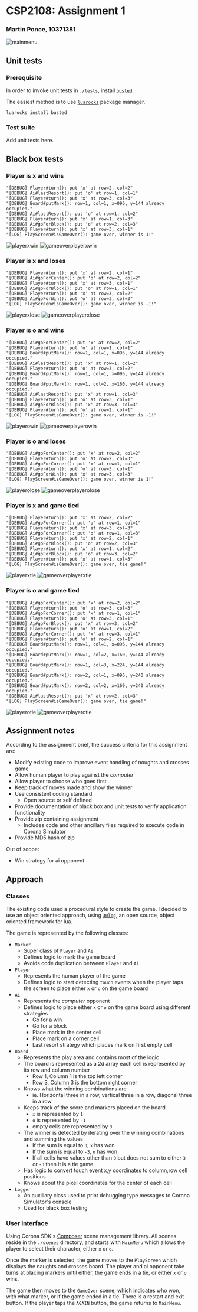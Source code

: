 # CSP2108: Assignment 1

### Martin Ponce, 10371381

![mainmenu](https://snag.gy/Ci1DSd.jpg)

## Unit tests

### Prerequisite

In order to invoke unit tests in `./tests`, install [`busted`](https://olivinelabs.com/busted/).

The easiest method is to use [`luarocks`](https://luarocks.org/) package manager.

```
luarocks install busted
```

### Test suite

Add unit tests here.

## Black box tests

### Player is x and wins

```
"[DEBUG] Player#turn(): put 'x' at row=2, col=2"
"[DEBUG] Ai#lastResort(): put 'o' at row=1, col=1"
"[DEBUG] Player#turn(): put 'x' at row=3, col=3"
"[DEBUG] Board#putMark(): row=1, col=1, x=096, y=144 already occupied."
"[DEBUG] Ai#lastResort(): put 'o' at row=1, col=2"
"[DEBUG] Player#turn(): put 'x' at row=1, col=3"
"[DEBUG] Ai#goForBlock(): put 'o' at row=2, col=3"
"[DEBUG] Player#turn(): put 'x' at row=3, col=1"
"[LOG] PlayScreen#isGameOver(): game over, winner is 1!"
```

![playerxwin](https://snag.gy/NBqJHe.jpg)
![gameoverplayerxwin](https://snag.gy/2JYbs8.jpg)

### Player is x and loses

```
"[DEBUG] Player#turn(): put 'x' at row=2, col=1"
"[DEBUG] Ai#goForCenter(): put 'o' at row=2, col=2"
"[DEBUG] Player#turn(): put 'x' at row=3, col=1"
"[DEBUG] Ai#goForBlock(): put 'o' at row=1, col=1"
"[DEBUG] Player#turn(): put 'x' at row=3, col=2"
"[DEBUG] Ai#goForWin(): put 'o' at row=3, col=3"
"[LOG] PlayScreen#isGameOver(): game over, winner is -1!"
```

![playerxlose](https://snag.gy/PFaUDR.jpg)
![gameoverplayerxlose](https://snag.gy/q4PosY.jpg)

### Player is o and wins

```
"[DEBUG] Ai#goForCenter(): put 'x' at row=2, col=2"
"[DEBUG] Player#turn(): put 'o' at row=1, col=1"
"[DEBUG] Board#putMark(): row=1, col=1, x=096, y=144 already occupied."
"[DEBUG] Ai#lastResort(): put 'x' at row=1, col=2"
"[DEBUG] Player#turn(): put 'o' at row=3, col=2"
"[DEBUG] Board#putMark(): row=1, col=1, x=096, y=144 already occupied."
"[DEBUG] Board#putMark(): row=1, col=2, x=160, y=144 already occupied."
"[DEBUG] Ai#lastResort(): put 'x' at row=1, col=3"
"[DEBUG] Player#turn(): put 'o' at row=3, col=1"
"[DEBUG] Ai#goForBlock(): put 'x' at row=3, col=3"
"[DEBUG] Player#turn(): put 'o' at row=2, col=1"
"[LOG] PlayScreen#isGameOver(): game over, winner is -1!"
```

![playerowin](https://snag.gy/JYEDXs.jpg)
![gameoverplayerowin](https://snag.gy/dE4Shy.jpg)

### Player is o and loses

```
"[DEBUG] Ai#goForCenter(): put 'x' at row=2, col=2"
"[DEBUG] Player#turn(): put 'o' at row=2, col=3"
"[DEBUG] Ai#goForCorner(): put 'x' at row=1, col=1"
"[DEBUG] Player#turn(): put 'o' at row=3, col=1"
"[DEBUG] Ai#goForWin(): put 'x' at row=3, col=3"
"[LOG] PlayScreen#isGameOver(): game over, winner is 1!"
```

![playerolose](https://snag.gy/8Nfur2.jpg)
![gameoverplayerolose](https://snag.gy/0Tj92J.jpg)

### Player is x and game tied

```
"[DEBUG] Player#turn(): put 'x' at row=2, col=2"
"[DEBUG] Ai#goForCorner(): put 'o' at row=1, col=1"
"[DEBUG] Player#turn(): put 'x' at row=3, col=3"
"[DEBUG] Ai#goForCorner(): put 'o' at row=1, col=3"
"[DEBUG] Player#turn(): put 'x' at row=2, col=1"
"[DEBUG] Ai#goForBlock(): put 'o' at row=2, col=3"
"[DEBUG] Player#turn(): put 'x' at row=1, col=2"
"[DEBUG] Ai#goForBlock(): put 'o' at row=3, col=2"
"[DEBUG] Player#turn(): put 'x' at row=1, col=3"
"[LOG] PlayScreen#isGameOver(): game over, tie game!"
```

![playerxtie](https://snag.gy/KsBXGh.jpg)
![gameoverplayerxtie](https://snag.gy/tqE7Pb.jpg)

### Player is o and game tied

```
"[DEBUG] Ai#goForCenter(): put 'x' at row=2, col=2"
"[DEBUG] Player#turn(): put 'o' at row=3, col=3"
"[DEBUG] Ai#goForCorner(): put 'x' at row=1, col=1"
"[DEBUG] Player#turn(): put 'o' at row=3, col=1"
"[DEBUG] Ai#goForBlock(): put 'x' at row=3, col=2"
"[DEBUG] Player#turn(): put 'o' at row=1, col=2"
"[DEBUG] Ai#goForCorner(): put 'x' at row=3, col=1"
"[DEBUG] Player#turn(): put 'o' at row=2, col=1"
"[DEBUG] Board#putMark(): row=1, col=1, x=096, y=144 already occupied."
"[DEBUG] Board#putMark(): row=1, col=2, x=160, y=144 already occupied."
"[DEBUG] Board#putMark(): row=1, col=3, x=224, y=144 already occupied."
"[DEBUG] Board#putMark(): row=2, col=1, x=096, y=240 already occupied."
"[DEBUG] Board#putMark(): row=2, col=2, x=160, y=240 already occupied."
"[DEBUG] Ai#lastResort(): put 'x' at row=2, col=3"
"[LOG] PlayScreen#isGameOver(): game over, tie game!"
```

![playerotie](https://snag.gy/Fr7Qa6.jpg)
![gameoverplayerotie](https://snag.gy/tqE7Pb.jpg)

## Assignment notes

According to the assignment brief, the success criteria for this assignment are:

- Modify existing code to improve event handling of noughts and crosses game
- Allow human player to play against the *computer*
- Allow player to choose who goes first
- Keep track of moves made and show the winner
- Use consistent coding standard
    - Open source or self defined
- Provide documentation of black box and unit tests to verify application functionality
- Provide zip containing assignment
    - Includes code and other ancillary files required to execute code in Corona Simulator
- Provide MD5 hash of zip

Out of scope:

- Win strategy for ai opponent

## Approach

### Classes

The existing code used a procedural style to create the game. I decided to use an object oriented approach, using [`30log`](https://github.com/Yonaba/30log), an open source, object oriented framework for lua.

The game is represented by the following classes:

- `Marker`
    - Super class of `Player` and `Ai`
    - Defines logic to mark the game board
    - Avoids code duplication between `Player` and `Ai`
- `Player`
    - Represents the human player of the game
    - Defines logic to start detecting `touch` events when the player taps the screen to place either `x` or `o` on the game board
- `Ai`
    - Represents the *computer* opponent
    - Defines logic to place either `x` or `o` on the game board using different strategies
        - Go for a win
        - Go for a block
        - Place mark in the center cell
        - Place mark on a corner cell
        - Last resort strategy which places mark on first empty cell
- `Board`
    - Represents the play area and contains most of the logic
    - The board is represented as a 2d array each cell is represented by its row and column number
        - Row 1, Column 1 is the top left corner
        - Row 3, Column 3 is the bottom right corner
    - Knows what the winning combinations are
        - ie. Horizontal three in a row, vertical three in a row, diagonal three in a row
    - Keeps track of the score and markers placed on the board
        - `x` is represented by `1`
        - `o` is represented by `-1`
        - empty cells are represented by `0`
    - The winner is detected by iterating over the winning combinations and summing the values
        - If the sum is equal to `3`, `x` has won
        - If the sum is equal to `-3`, `o` has won
        - If all cells have values other than `0` but does not sum to either `3` or `-3` then it is a tie game
    - Has logic to convert touch event x,y coordinates to column,row cell positions
    - Knows about the pixel coordinates for the center of each cell
- `Logger`
    - An auxillary class used to print debugging type messages to Corona Simulator's console
    - Used for black box testing

### User interface

Using Corona SDK's [Composer](https://docs.coronalabs.com/api/library/composer/index.html) scene management library. All scenes reside in the `./scenes` directory, and starts with `MainMenu` which allows the player to select their character, either `x` or `o`.

Once the marker is selected, the game moves to the `PlayScreen` which displays the naughts and crosses board. The player and ai opponent take turns at placing markers until either, the game ends in a tie, or either `x` or `o` wins.

The game then moves to the `GameOver` scene, which indicates who won, with what marker, or if the game ended in a tie. There is a restart and exit button. If the player taps the `AGAIN` button, the game returns to `MainMenu`.
